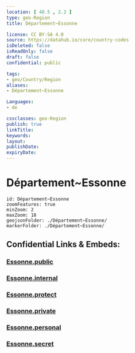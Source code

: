 ```yaml
---
location: [ 48.5 , 2.2 ] 
type: geo-Region
title: Département~Essonne

license: CC BY-SA 4.0
source: https://datahub.io/core/country-codes
isDeleted: false
isReadOnly: false
draft: false
confidential: public

tags:
- geo/Country/Region
aliases:
- Département~Essonne

Languages:
- de

cssclasses: geo-Region
publish: true
linkTitle: 
keywords: 
layout: 
publishDate: 
expiryDate: 
---
```


# Département~Essonne

```leaflet
id: Département~Essonne
zoomFeatures: true 
minZoom: 2 
maxZoom: 18
geojsonFolder: ./Département~Essonne/
markerFolder: ./Département~Essonne/
```


## Confidential Links & Embeds: 

### [Essonne.public](/_public/\Earth\Continent\Europe\Europe~West\France\regions~France\Île-de-France\departments~Île-de-FranceEssonne.public.md) 

### [Essonne.internal](/_internal/\Earth\Continent\Europe\Europe~West\France\regions~France\Île-de-France\departments~Île-de-FranceEssonne.internal.md) 

### [Essonne.protect](/_protect/\Earth\Continent\Europe\Europe~West\France\regions~France\Île-de-France\departments~Île-de-FranceEssonne.protect.md) 

### [Essonne.private](/_private/\Earth\Continent\Europe\Europe~West\France\regions~France\Île-de-France\departments~Île-de-FranceEssonne.private.md) 

### [Essonne.personal](/_personal/\Earth\Continent\Europe\Europe~West\France\regions~France\Île-de-France\departments~Île-de-FranceEssonne.personal.md) 

### [Essonne.secret](/_secret/\Earth\Continent\Europe\Europe~West\France\regions~France\Île-de-France\departments~Île-de-FranceEssonne.secret.md)

